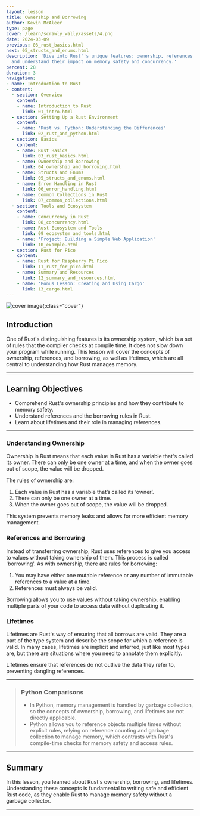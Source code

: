 ```yaml
---
layout: lesson
title: Ownership and Borrowing
author: Kevin McAleer
type: page
cover: /learn/scrawly_wally/assets/4.png
date: 2024-03-09
previous: 03_rust_basics.html
next: 05_structs_and_enums.html
description: 'Dive into Rust''s unique features: ownership, references, and borrowing,
  and understand their impact on memory safety and concurrency.'
percent: 28
duration: 3
navigation:
- name: Introduction to Rust
- content:
  - section: Overview
    content:
    - name: Introduction to Rust
      link: 01_intro.html
  - section: Setting Up a Rust Environment
    content:
    - name: 'Rust vs. Python: Understanding the Differences'
      link: 02_rust_and_python.html
  - section: Basics
    content:
    - name: Rust Basics
      link: 03_rust_basics.html
    - name: Ownership and Borrowing
      link: 04_ownership_and_borrowing.html
    - name: Structs and Enums
      link: 05_structs_and_enums.html
    - name: Error Handling in Rust
      link: 06_error_handling.html
    - name: Common Collections in Rust
      link: 07_common_collections.html
  - section: Tools and Ecosystem
    content:
    - name: Concurrency in Rust
      link: 08_concurrency.html
    - name: Rust Ecosystem and Tools
      link: 09_ecosystem_and_tools.html
    - name: 'Project: Building a Simple Web Application'
      link: 10_example.html
  - section: Rust for Pico
    content:
    - name: Rust for Raspberry Pi Pico
      link: 11_rust_for_pico.html
    - name: Summary and Resources
      link: 12_summary_and_resources.html
    - name: 'Bonus Lesson: Creating and Using Cargo'
      link: 13_cargo.html
---
```



![cover image]({{page.cover}}){:class="cover"}

## Introduction

One of Rust's distinguishing features is its ownership system, which is a set of rules that the compiler checks at compile time. It does not slow down your program while running. This lesson will cover the concepts of ownership, references, and borrowing, as well as lifetimes, which are all central to understanding how Rust manages memory.

---

## Learning Objectives

- Comprehend Rust's ownership principles and how they contribute to memory safety.
- Understand references and the borrowing rules in Rust.
- Learn about lifetimes and their role in managing references.

---

### Understanding Ownership

Ownership in Rust means that each value in Rust has a variable that's called its owner. There can only be one owner at a time, and when the owner goes out of scope, the value will be dropped.

The rules of ownership are:

1. Each value in Rust has a variable that’s called its ‘owner’.
2. There can only be one owner at a time.
3. When the owner goes out of scope, the value will be dropped.

This system prevents memory leaks and allows for more efficient memory management.

### References and Borrowing

Instead of transferring ownership, Rust uses references to give you access to values without taking ownership of them. This process is called 'borrowing'. As with ownership, there are rules for borrowing:

1. You may have either one mutable reference or any number of immutable references to a value at a time.
2. References must always be valid.

Borrowing allows you to use values without taking ownership, enabling multiple parts of your code to access data without duplicating it.

### Lifetimes

Lifetimes are Rust's way of ensuring that all borrows are valid. They are a part of the type system and describe the scope for which a reference is valid. In many cases, lifetimes are implicit and inferred, just like most types are, but there are situations where you need to annotate them explicitly.

Lifetimes ensure that references do not outlive the data they refer to, preventing dangling references.

---

> ### Python Comparisons
>
> - In Python, memory management is handled by garbage collection, so the concepts of ownership, borrowing, and lifetimes are not directly applicable.
> - Python allows you to reference objects multiple times without explicit rules, relying on reference counting and garbage collection to manage memory, which contrasts with Rust's compile-time checks for memory safety and access rules.

---

## Summary

In this lesson, you learned about Rust's ownership, borrowing, and lifetimes. Understanding these concepts is fundamental to writing safe and efficient Rust code, as they enable Rust to manage memory safety without a garbage collector.

---
